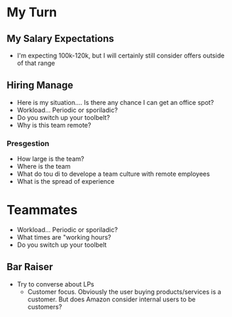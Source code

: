 # My Turn

## My Salary Expectations

* I'm expecting 100k-120k, but I will certainly still consider offers outside of that range

## Hiring Manage

* Here is my situation....  Is there any chance I can get an office spot?
* Workload... Periodic or sporiladic?
* Do you switch up your toolbelt?
* Why is this team remote?

### Presgestion

* How large is the team?
* Where is the team
* What do tou di to develope a team culture with remote employees
* What is the spread of experience

# Teammates

* Workload... Periodic or sporiladic?
* What times are "working hours?
* Do you switch up your toolbelt


## Bar Raiser

* Try to converse about LPs
  * Customer focus. Obviously the user buying products/services is a customer.  But does Amazon consider internal users to be customers?